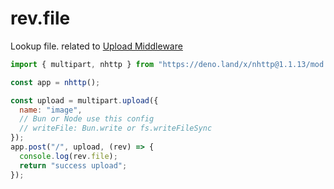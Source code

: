 # rev.file

Lookup file. related to [Upload Middleware](https://nhttp.deno.dev/docs/usage/upload)

```js
import { multipart, nhttp } from "https://deno.land/x/nhttp@1.1.13/mod.ts";

const app = nhttp();

const upload = multipart.upload({ 
  name: "image",
  // Bun or Node use this config
  // writeFile: Bun.write or fs.writeFileSync
});
app.post("/", upload, (rev) => {
  console.log(rev.file);
  return "success upload";
});
```

